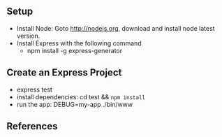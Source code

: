 
## Setup
 - Install Node: Goto http://nodejs.org, download and install node latest version.
 - Install Express with the following command
  	- npm install -g express-generator

## 	Create an Express Project
 - express test
 - install dependencies: cd test && `npm install` 
 - run the app: DEBUG=my-app ./bin/www

## References
